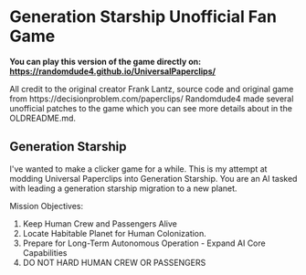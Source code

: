 # Generation Starship Unofficial Fan Game

**You can play this version of the game directly on: <https://randomdude4.github.io/UniversalPaperclips/>**

All credit to the original creator Frank Lantz, source code and original game from ht<span>tps://decisionproblem.com/paperclips/
Randomdude4 made several unofficial patches to the game which you can see more details about in the OLDREADME.md.

## Generation Starship
I've wanted to make a clicker game for a while. This is my attempt at modding Universal Paperclips into Generation Starship.
You are an AI tasked with leading a generation starship migration to a new planet.

Mission Objectives:

 1. Keep Human Crew and Passengers Alive
 2. Locate Habitable Planet for Human Colonization.
 3. Prepare for Long-Term Autonomous Operation - Expand AI Core Capabilities
 4. DO NOT HARD HUMAN CREW OR PASSENGERS
